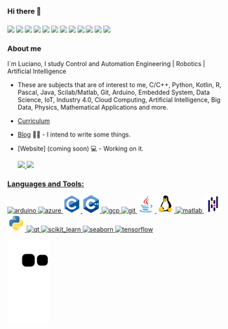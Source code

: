 ### Hi there 👋
###
<!--
**nascimento-luciano/nascimento-luciano** is a ✨ _special_ ✨ repository because its `README.md` (this file) appears on your GitHub profile.

Here are some ideas to get you started:

- 🔭 I’m currently working on ...
- 🌱 I’m currently learning ...
- 👯 I’m looking to collaborate on ...
- 🤔 I’m looking for help with ...
- 💬 Ask me about ...
- 📫 How to reach me: ...
- 😄 Pronouns: ...
- ⚡ Fun fact: ...
-->

<div> 
   <a href="https://github.com/nascimento-luciano" target="_blank"><img src="https://img.shields.io/badge/Github-000?style=for-the-badge&logo=Github&logoColor=white" target="_blank"></a>
   <a href="https://gitlab.com/nascimento-luciano" target="_blank"><img src="https://img.shields.io/badge/Gitlab-FF0000?style=for-the-badge&logo=Gitlab&logoColor=white" target="_blank"></a>
   <a href="https://www.kaggle.com/nascimentoluciano" target="_blank"><img src="https://img.shields.io/badge/Kaggle-FF3300?style=for-the-badge&logo=Kaggle&logoColor=white" target="_blank"></a>
   <a href="https://instagram.com/satanaquia" target="_blank"><img src="https://img.shields.io/badge/-Instagram-%23E4405F?style=for-the-badge&logo=instagram&logoColor=white" target="_blank"></a>
  <a href="https://t.me/lucianosilvadonascimento" target="_blank"><img src="https://img.shields.io/badge/Telegram-2088ba?style=for-the-badge&logo=Telegram&logoColor=white" target="_blank"></a> 
 <a href="https://www.facebook.com/satanaquia" target="_blank"><img src="https://img.shields.io/badge/Facebook-0092ff?style=for-the-badge&logo=Facebook&logoColor=white" target="_blank"></a>
  <a href="https://www.linkedin.com/in/nascimento-luciano" target="_blank"><img src="https://img.shields.io/badge/-LinkedIn-%230077B5?style=for-the-badge&logo=linkedin&logoColor=white" target="_blank"></a> 
  <a href="http://lattes.cnpq.br/4809047964211685" target="_blank"><img src="https://img.shields.io/badge/CNPq-180783?style=for-the-badge&logo=CNPq&logoColor=white" target="_blank"></a>
    <a href="https://orcid.org/0000-0001-9353-3014" target="_blank"><img src="https://img.shields.io/badge/Orcid-93df0e?style=for-the-badge&logo=Orcid&logoColor=white" target="_blank"></a>   
    <a href="https://lucianonascimentoe.wixsite.com/curriculum-vitae" target="_blank"><img src="https://img.shields.io/badge/Wix-993399?style=for-the-badge&logo=Wix&logoColor=white" target="_blank"></a>
     <a href = "mailto:luciano.nascimento@aluno.ifsp.edu.br"><img src="https://img.shields.io/badge/Gmail-D14836?style=for-the-badge&logo=gmail&logoColor=white" target="_blank"></a>
     <a href="https://discord.com/channels/@Luci#2307" target="_blank"><img src="https://img.shields.io/badge/Discord-4F4F4F?style=for-the-badge&logo=Discord&logoColor=white" target="_blank"></a>
   
   
### About me
I´m Luciano, I study Control and Automation Engineering | Robotics | Artificial Intelligence

- These are subjects that are of interest to me, C/C++, Python, Kotlin, R, Pascal, Java, Scilab/Matlab, Git, Arduino, Embedded System, Data Science, IoT, Industry 4.0, Cloud Computing, Artificial Intelligence, Big Data, Physics, Mathematical Applications and more.
   
- [Curriculum](https://github.com/nascimento-luciano/Curriculum-Vitae)   

- [Blog](https://medium.com/@luciano.nascimento) ✍🏼 - I intend to write some things.
- [Website] (coming soon) 💻 - Working on it.

  <div>
  <a href="https://github.com/nascimento-luciano">
  <img height="180em" src="https://github-readme-stats.vercel.app/api?username=nascimento-luciano&show_icons=true&theme=dracula&include_all_commits=true&count_private=true"/>
  <img height="180em" src="https://github-readme-stats.vercel.app/api/top-langs/?username=nascimento-luciano&layout=compact&langs_count=7&theme=dracula"/>
</div>
  
</div>
        
          
<p align="left">
</p>

<h3 align="left">Languages and Tools:</h3>
<p align="left"> <a href="https://www.arduino.cc/" target="_blank" rel="noreferrer"> <img src="https://cdn.worldvectorlogo.com/logos/arduino-1.svg" alt="arduino" width="40" height="40"/> </a> <a href="https://azure.microsoft.com/en-in/" target="_blank" rel="noreferrer"> <img src="https://www.vectorlogo.zone/logos/microsoft_azure/microsoft_azure-icon.svg" alt="azure" width="40" height="40"/> </a> <a href="https://www.cprogramming.com/" target="_blank" rel="noreferrer"> <img src="https://raw.githubusercontent.com/devicons/devicon/master/icons/c/c-original.svg" alt="c" width="40" height="40"/> </a> <a href="https://www.w3schools.com/cpp/" target="_blank" rel="noreferrer"> <img src="https://raw.githubusercontent.com/devicons/devicon/master/icons/cplusplus/cplusplus-original.svg" alt="cplusplus" width="40" height="40"/> </a> <a href="https://cloud.google.com" target="_blank" rel="noreferrer"> <img src="https://www.vectorlogo.zone/logos/google_cloud/google_cloud-icon.svg" alt="gcp" width="40" height="40"/> </a> <a href="https://git-scm.com/" target="_blank" rel="noreferrer"> <img src="https://www.vectorlogo.zone/logos/git-scm/git-scm-icon.svg" alt="git" width="40" height="40"/> </a> <a href="https://www.java.com" target="_blank" rel="noreferrer"> <img src="https://raw.githubusercontent.com/devicons/devicon/master/icons/java/java-original.svg" alt="java" width="40" height="40"/> </a> <a href="https://www.linux.org/" target="_blank" rel="noreferrer"> <img src="https://raw.githubusercontent.com/devicons/devicon/master/icons/linux/linux-original.svg" alt="linux" width="40" height="40"/> </a> <a href="https://www.mathworks.com/" target="_blank" rel="noreferrer"> <img src="https://upload.wikimedia.org/wikipedia/commons/2/21/Matlab_Logo.png" alt="matlab" width="40" height="40"/> </a> <a href="https://pandas.pydata.org/" target="_blank" rel="noreferrer"> <img src="https://raw.githubusercontent.com/devicons/devicon/2ae2a900d2f041da66e950e4d48052658d850630/icons/pandas/pandas-original.svg" alt="pandas" width="40" height="40"/> </a> <a href="https://www.python.org" target="_blank" rel="noreferrer"> <img src="https://raw.githubusercontent.com/devicons/devicon/master/icons/python/python-original.svg" alt="python" width="40" height="40"/> </a> <a href="https://www.qt.io/" target="_blank" rel="noreferrer"> <img src="https://upload.wikimedia.org/wikipedia/commons/0/0b/Qt_logo_2016.svg" alt="qt" width="40" height="40"/> </a> <a href="https://scikit-learn.org/" target="_blank" rel="noreferrer"> <img src="https://upload.wikimedia.org/wikipedia/commons/0/05/Scikit_learn_logo_small.svg" alt="scikit_learn" width="40" height="40"/> </a> <a href="https://seaborn.pydata.org/" target="_blank" rel="noreferrer"> <img src="https://seaborn.pydata.org/_images/logo-mark-lightbg.svg" alt="seaborn" width="40" height="40"/> </a> <a href="https://www.tensorflow.org" target="_blank" rel="noreferrer"> <img src="https://www.vectorlogo.zone/logos/tensorflow/tensorflow-icon.svg" alt="tensorflow" width="40" height="40"/> </a> </p>
     


     
  ![Snake animation](https://github.com/rafaballerini/rafaballerini/blob/output/github-contribution-grid-snake.svg)
  
